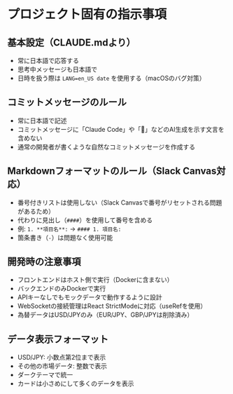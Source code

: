 # プロジェクト固有の指示事項

## 基本設定（CLAUDE.mdより）
- 常に日本語で応答する
- 思考中メッセージも日本語で
- 日時を扱う際は `LANG=en_US date` を使用する（macOSのバグ対策）

## コミットメッセージのルール
- 常に日本語で記述
- コミットメッセージに「Claude Code」や「🤖」などのAI生成を示す文言を含めない
- 通常の開発者が書くような自然なコミットメッセージを作成する

## Markdownフォーマットのルール（Slack Canvas対応）
- 番号付きリストは使用しない（Slack Canvasで番号がリセットされる問題があるため）
- 代わりに見出し（`####`）を使用して番号を含める
- 例: `1. **項目名**:` → `#### 1. 項目名:`
- 箇条書き（`-`）は問題なく使用可能

## 開発時の注意事項
- フロントエンドはホスト側で実行（Dockerに含まない）
- バックエンドのみDockerで実行
- APIキーなしでもモックデータで動作するように設計
- WebSocketの接続管理はReact StrictModeに対応（useRefを使用）
- 為替データはUSD/JPYのみ（EUR/JPY、GBP/JPYは削除済み）

## データ表示フォーマット
- USD/JPY: 小数点第2位まで表示
- その他の市場データ: 整数で表示
- ダークテーマで統一
- カードは小さめにして多くのデータを表示